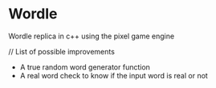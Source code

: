 # Wordle
Wordle replica in c++ using the pixel game engine

// List of possible improvements
 - A true random word generator function
 - A real word check to know if the input word is real or not
